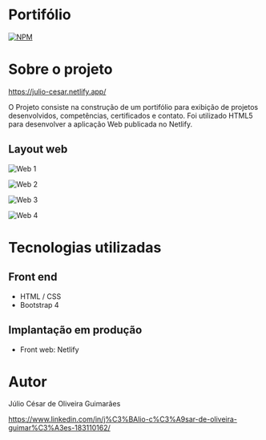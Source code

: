 # Portifólio

[![NPM](https://img.shields.io/npm/l/react)](https://github.com/c3saroliveira/portifolio/blob/main/LICENSE) 

# Sobre o projeto

https://julio-cesar.netlify.app/

O Projeto consiste na construção de um portifólio para exibição de projetos desenvolvidos, competências, certificados e contato. Foi utilizado HTML5 para desenvolver a aplicação Web publicada no Netlify.

## Layout web
![Web 1](https://github.com/c3saroliveira/juliocesar/blob/main/assets/me.png)

![Web 2](https://github.com/c3saroliveira/juliocesar/blob/main/assets/projects.png)

![Web 3](https://github.com/c3saroliveira/juliocesar/blob/main/assets/skills.png)

![Web 4](https://github.com/c3saroliveira/juliocesar/blob/main/assets/certificates.png)


# Tecnologias utilizadas

## Front end
- HTML / CSS
- Bootstrap 4

## Implantação em produção
- Front web: Netlify

# Autor

Júlio César de Oliveira Guimarães

https://www.linkedin.com/in/j%C3%BAlio-c%C3%A9sar-de-oliveira-guimar%C3%A3es-183110162/
